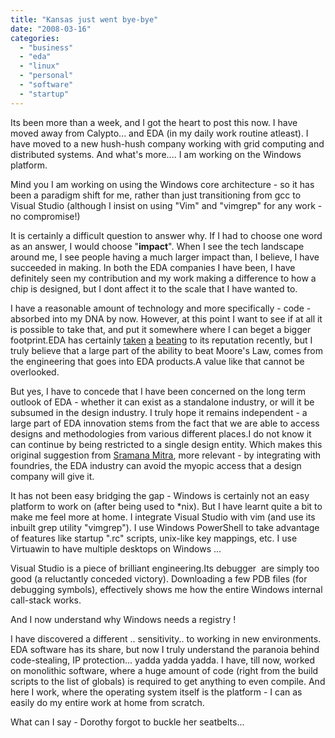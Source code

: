 ```yaml
---
title: "Kansas just went bye-bye"
date: "2008-03-16"
categories: 
  - "business"
  - "eda"
  - "linux"
  - "personal"
  - "software"
  - "startup"
---
```


Its been more than a week, and I got the heart to post this now. I have moved away from Calypto... and EDA (in my daily work routine atleast). I have moved to a new hush-hush company working with grid computing and distributed systems. And what's more.... I am working on the Windows platform.

Mind you I am working on using the Windows core architecture - so it has been a paradigm shift for me, rather than just transitioning from gcc to Visual Studio (although I insist on using "Vim" and "vimgrep" for any work - no compromise!)

It is certainly a difficult question to answer why. If I had to choose one word as an answer, I would choose "**impact**". When I see the tech landscape around me, I see people having a much larger impact than, I believe, I have succeeded in making. In both the EDA companies I have been, I have definitely seen my contribution and my work making a difference to how a chip is designed, but I dont affect it to the scale that I have wanted to.

I have a reasonable amount of technology and more specifically - code - absorbed into my DNA by now. However, at this point I want to see if at all it is possible to take that, and put it somewhere where I can beget a bigger footprint.EDA has certainly [taken](http://sramanamitra.com/2008/02/08/cadence-crashes-now-what/) [a](http://sramanamitra.com/2008/02/12/pdf-offers-value-finds-scaling-difficult/) [beating](http://jab-semi.blogspot.com/2008/01/cdns-like-rock.html) to its reputation recently, but I truly believe that a large part of the ability to beat Moore's Law, comes from the engineering that goes into EDA products.A value like that cannot be overlooked.

But yes, I have to concede that I have been concerned on the long term outlook of EDA - whether it can exist as a standalone industry, or will it be subsumed in the design industry. I truly hope it remains independent - a large part of EDA innovation stems from the fact that we are able to access designs and methodologies from various different places.I do not know it can continue by being restricted to a single design entity. Which makes this original suggestion from [Sramana Mitra](http://sramanamitra.com/2005/08/09/future-of-eda/), more relevant - by integrating with foundries, the EDA industry can avoid the myopic access that a design company will give it.

It has not been easy bridging the gap - Windows is certainly not an easy platform to work on (after being used to \*nix). But I have learnt quite a bit to make me feel more at home. I integrate Visual Studio with vim (and use its inbuilt grep utility "vimgrep"). I use Windows PowerShell to take advantage of features like startup ".rc" scripts, unix-like key mappings, etc. I use Virtuawin to have multiple desktops on Windows ...

Visual Studio is a piece of brilliant engineering.Its debugger  are simply too good (a reluctantly conceded victory). Downloading a few PDB files (for debugging symbols), effectively shows me how the entire Windows internal call-stack works.

And I now understand why Windows needs a registry !

I have discovered a different .. sensitivity.. to working in new environments. EDA software has its share, but now I truly understand the paranoia behind code-stealing, IP protection... yadda yadda yadda. I have, till now, worked on monolithic software, where a huge amount of code (right from the build scripts to the list of globals) is required to get anything to even compile. And here I work, where the operating system itself is the platform - I can as easily do my entire work at home from scratch.

What can I say - Dorothy forgot to buckle her seatbelts...
